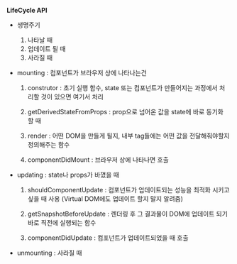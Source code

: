 **LifeCycle API**

- 생명주기

  1. 나타날 때
  2. 업데이트 될 때
  3. 사라질 때

- mounting : 컴포넌트가 브라우저 상에 나타나는건

  1. construtor : 초기 실행 함수, state 또는 컴포넌트가 만들어지는 과정에서 처리할 것이 있으면 여기서 처리

  2. getDerivedStateFromProps : prop으로 넘어온 값을 state에 바로 동기화 할 때

  3. render : 어떤 DOM을 만들게 될지, 내부 tag들에는 어떤 값을 전달해줘야할지 정의해주는 함수

  4. componentDidMount : 브라우저 상에 나타나면 호출

- updating : state나 props가 바꼈을 때

  1. shouldComponentUpdate : 컴포넌트가 업데이트되는 성능을 최적화 시키고 싶을 때 사용 (Virtual DOM에도 업데이트 할지 말지 알려줌)

  2. getSnapshotBeforeUpdate : 렌더링 후 그 결과물이 DOM에 업데이트 되기 바로 직전에 실행되는 함수

  3. componentDidUpdate : 컴포넌트가 업데이트되었을 때 호출

- unmounting : 사라질 때
